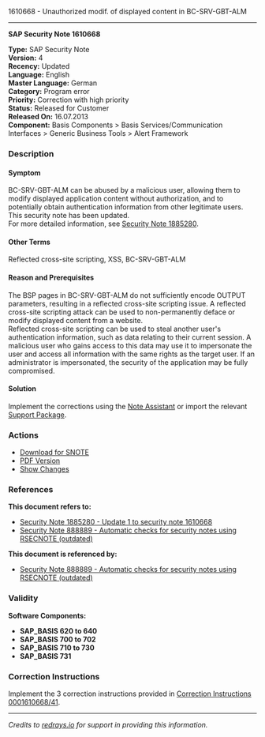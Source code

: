 1610668 - Unauthorized modif. of displayed content in BC-SRV-GBT-ALM

---

**SAP Security Note 1610668**

**Type:** SAP Security Note  
**Version:** 4  
**Recency:** Updated  
**Language:** English  
**Master Language:** German  
**Category:** Program error  
**Priority:** Correction with high priority  
**Status:** Released for Customer  
**Released On:** 16.07.2013  
**Component:** Basis Components > Basis Services/Communication Interfaces > Generic Business Tools > Alert Framework

### Description

#### Symptom

BC-SRV-GBT-ALM can be abused by a malicious user, allowing them to modify displayed application content without authorization, and to potentially obtain authentication information from other legitimate users.  
This security note has been updated.  
For more detailed information, see [Security Note 1885280](https://me.sap.com/notes/1885280).

#### Other Terms

Reflected cross-site scripting, XSS, BC-SRV-GBT-ALM

#### Reason and Prerequisites

The BSP pages in BC-SRV-GBT-ALM do not sufficiently encode OUTPUT parameters, resulting in a reflected cross-site scripting issue. A reflected cross-site scripting attack can be used to non-permanently deface or modify displayed content from a website.  
Reflected cross-site scripting can be used to steal another user's authentication information, such as data relating to their current session. A malicious user who gains access to this data may use it to impersonate the user and access all information with the same rights as the target user. If an administrator is impersonated, the security of the application may be fully compromised.

#### Solution

Implement the corrections using the [Note Assistant](https://me.sap.com/notes/1610668) or import the relevant [Support Package](https://me.sap.com/supportpackage/SAPKB73101).

### Actions

- [Download for SNOTE](https://notesdownloads.sap.com/note/0040000009565222017)
- [PDF Version](https://userapps.support.sap.com/sap/support/sfm/notes/print/0001610668?language=en-US&token=887CF995C5DE46BDC6E52113CE42B9D0)
- [Show Changes](https://me.sap.com/notesLatestChanges/0001610668/E/diff)

### References

**This document refers to:**
- [Security Note 1885280 - Update 1 to security note 1610668](https://me.sap.com/notes/1885280)
- [Security Note 888889 - Automatic checks for security notes using RSECNOTE (outdated)](https://me.sap.com/notes/888889)

**This document is referenced by:**
- [Security Note 888889 - Automatic checks for security notes using RSECNOTE (outdated)](https://me.sap.com/notes/888889)

### Validity

**Software Components:**
- **SAP_BASIS 620 to 640**
- **SAP_BASIS 700 to 702**
- **SAP_BASIS 710 to 730**
- **SAP_BASIS 731**

### Correction Instructions

Implement the 3 correction instructions provided in [Correction Instructions 0001610668/41](https://me.sap.com/corrins/0001610668/41).

---

*Credits to [redrays.io](https://redrays.io) for support in providing this information.*